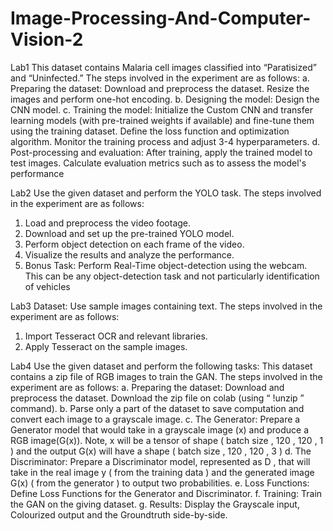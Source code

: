 # Image-Processing-And-Computer-Vision-2

Lab1
This dataset contains Malaria cell images classified into “Paratisized” and “Uninfected.”
The steps involved in the experiment are as follows:
a. Preparing the dataset: Download and preprocess the dataset. Resize the images and perform one-hot encoding.
b. Designing the model: Design the CNN model.
c. Training the model: Initialize the Custom CNN and transfer learning models (with pre-trained weights if available) and fine-tune them using the training dataset. Define the loss function and optimization algorithm. Monitor the training process and adjust 3-4 hyperparameters.
d. Post-processing and evaluation: After training, apply the trained model to test images. Calculate evaluation metrics such as to assess the model's performance

Lab2
Use the given dataset and perform the YOLO task.
The steps involved in the experiment are as follows:
1. Load and preprocess the video footage.
2. Download and set up the pre-trained YOLO model.
3. Perform object detection on each frame of the video.
4. Visualize the results and analyze the performance.
5. Bonus Task: Perform Real-Time object-detection using the webcam. This can be any object-detection task and not particularly identification of vehicles

Lab3
Dataset: Use sample images containing text.
The steps involved in the experiment are as follows:
1. Import Tesseract OCR and relevant libraries.
2. Apply Tesseract on the sample images.

Lab4
Use the given dataset and perform the following tasks:
This dataset contains a zip file of RGB images to train the GAN.
The steps involved in the experiment are as follows:
a. Preparing the dataset: Download and preprocess the dataset. Download the zip file on colab (using “ !unzip <file path>” command).
b. Parse only a part of the dataset to save computation and convert each image to a grayscale image.
c. The Generator: Prepare a Generator model that would take in a grayscale image (x) and produce a RGB image(G(x)). Note, x will be a tensor of shape ( batch size , 120 , 120 , 1 ) and the output G(x) will have a shape ( batch size , 120 , 120 , 3 )
d. The Discriminator: Prepare a Discriminator model, represented as D , that will take in the real image y ( from the training data ) and the generated image G(x) ( from the generator ) to output two probabilities.
e. Loss Functions: Define Loss Functions for the Generator and Discriminator.
f. Training: Train the GAN on the giving dataset.
g. Results: Display the Grayscale input, Colourized output and the Groundtruth side-by-side.







